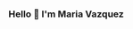 ### Hello 👋 I'm Maria Vazquez

<!--
**MetaphorKaleidoscope/MetaphorKaleidoscope** is a ✨ _special_ ✨ repository because its `README.md` (this file) appears on your GitHub profile.

[Scopus](https://www.scopus.com/authid/detail.uri?authorId=25029460900)

Here are some ideas to get you started:

- 🔭 I’m currently working on ...
- 🌱 I’m currently learning ...
- 👯 I’m looking to collaborate on ...
- 🤔 I’m looking for help with ...
- 💬 Ask me about ...
- 📫 How to reach me: ...
- 😄 Pronouns: ...
- ⚡ Fun fact: ...
-->
